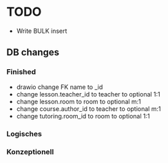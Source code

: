# TODO
- Write BULK insert
## DB changes
### Finished
- drawio change FK name to _id
- change lesson.teacher_id to teacher to optional 1:1
- change lesson.room to room to optional m:1
- change course.author_id to teacher to optional m:1
- change tutoring.room_id to room to optional 1:1
### Logisches
### Konzeptionell
